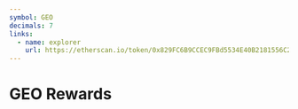 ```yaml
---
symbol: GEO
decimals: 7
links:
  - name: explorer
    url: https://etherscan.io/token/0x829FC6B9CCEC9FBd5534E40B2181556C2a791896
---
```


# GEO Rewards
